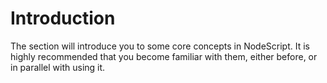 # Introduction

The section will introduce you to some core concepts in NodeScript. It is highly recommended that you become familiar with them, either before, or in parallel with using it.
